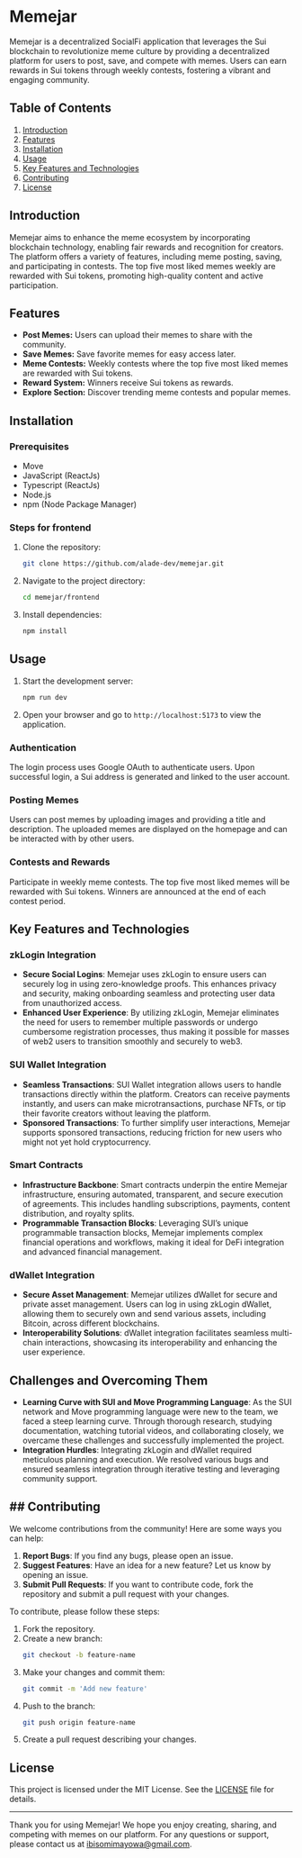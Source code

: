 # Memejar

Memejar is a decentralized SocialFi application that leverages the Sui blockchain to revolutionize meme culture by providing a decentralized platform for users to post, save, and compete with memes. Users can earn rewards in Sui tokens through weekly contests, fostering a vibrant and engaging community.

## Table of Contents

1. [Introduction](#introduction)
2. [Features](#features)
3. [Installation](#installation)
4. [Usage](#usage)
5. [Key Features and Technologies](#Key-features-and-technologies)
6. [Contributing](#contributing)
7. [License](#license)

## Introduction

Memejar aims to enhance the meme ecosystem by incorporating blockchain technology, enabling fair rewards and recognition for creators. The platform offers a variety of features, including meme posting, saving, and participating in contests. The top five most liked memes weekly are rewarded with Sui tokens, promoting high-quality content and active participation.

## Features

- **Post Memes:** Users can upload their memes to share with the community.
- **Save Memes:** Save favorite memes for easy access later.
- **Meme Contests:** Weekly contests where the top five most liked memes are rewarded with Sui tokens.
- **Reward System:** Winners receive Sui tokens as rewards.
- **Explore Section:** Discover trending meme contests and popular memes.

## Installation

### Prerequisites
- Move
- JavaScript (ReactJs)
- Typescript (ReactJs)
- Node.js
- npm (Node Package Manager)

### Steps for frontend

1. Clone the repository:
   ```bash
   git clone https://github.com/alade-dev/memejar.git
   ```
2. Navigate to the project directory:
   ```bash
   cd memejar/frontend
   ```
3. Install dependencies:
   ```bash
   npm install
   ```

## Usage

1. Start the development server:
   ```bash
   npm run dev
   ```
2. Open your browser and go to `http://localhost:5173` to view the application.

### Authentication

The login process uses Google OAuth to authenticate users. Upon successful login, a Sui address is generated and linked to the user account.

### Posting Memes

Users can post memes by uploading images and providing a title and description. The uploaded memes are displayed on the homepage and can be interacted with by other users.

### Contests and Rewards

Participate in weekly meme contests. The top five most liked memes will be rewarded with Sui tokens. Winners are announced at the end of each contest period.

## Key Features and Technologies

### zkLogin Integration
- **Secure Social Logins**: Memejar uses zkLogin to ensure users can securely log in using zero-knowledge proofs. This enhances privacy and security, making onboarding seamless and protecting user data from unauthorized access.
- **Enhanced User Experience**: By utilizing zkLogin, Memejar eliminates the need for users to remember multiple passwords or undergo cumbersome registration processes, thus making it possible for masses of web2 users to transition smoothly and securely to web3.

### SUI Wallet Integration
- **Seamless Transactions**: SUI Wallet integration allows users to handle transactions directly within the platform. Creators can receive payments instantly, and users can make microtransactions, purchase NFTs, or tip their favorite creators without leaving the platform.
- **Sponsored Transactions**: To further simplify user interactions, Memejar supports sponsored transactions, reducing friction for new users who might not yet hold cryptocurrency.

### Smart Contracts
- **Infrastructure Backbone**: Smart contracts underpin the entire Memejar infrastructure, ensuring automated, transparent, and secure execution of agreements. This includes handling subscriptions, payments, content distribution, and royalty splits.
- **Programmable Transaction Blocks**: Leveraging SUI’s unique programmable transaction blocks, Memejar implements complex financial operations and workflows, making it ideal for DeFi integration and advanced financial management.

### dWallet Integration
- **Secure Asset Management**: Memejar utilizes dWallet for secure and private asset management. Users can log in using zkLogin dWallet, allowing them to securely own and send various assets, including Bitcoin, across different blockchains.
- **Interoperability Solutions**: dWallet integration facilitates seamless multi-chain interactions, showcasing its interoperability and enhancing the user experience.

## Challenges and Overcoming Them
- **Learning Curve with SUI and Move Programming Language**: As the SUI network and Move programming language were new to the team, we faced a steep learning curve. Through thorough research, studying documentation, watching tutorial videos, and collaborating closely, we overcame these challenges and successfully implemented the project.
- **Integration Hurdles**: Integrating zkLogin and dWallet required meticulous planning and execution. We resolved various bugs and ensured seamless integration through iterative testing and leveraging community support.

## ## Contributing
We welcome contributions from the community! Here are some ways you can help:
1. **Report Bugs**: If you find any bugs, please open an issue.
2. **Suggest Features**: Have an idea for a new feature? Let us know by opening an issue.
3. **Submit Pull Requests**: If you want to contribute code, fork the repository and submit a pull request with your changes.

To contribute, please follow these steps:

1. Fork the repository.
2. Create a new branch:
   ```bash
   git checkout -b feature-name
   ```
3. Make your changes and commit them:
   ```bash
   git commit -m 'Add new feature'
   ```
4. Push to the branch:
   ```bash
   git push origin feature-name
   ```
5. Create a pull request describing your changes.

## License

This project is licensed under the MIT License. See the [LICENSE](LICENSE) file for details.

---

Thank you for using Memejar! We hope you enjoy creating, sharing, and competing with memes on our platform. For any questions or support, please contact us at ibisomimayowa@gmail.com.
